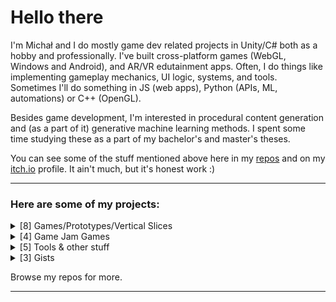 # Hello there

I'm Michał and I do mostly game dev related projects in Unity/C# both as a hobby and professionally. I've built cross-platform games (WebGL, Windows and Android), and AR/VR edutainment apps. Often, I do things like implementing gameplay mechanics, UI logic, systems, and tools. Sometimes I'll do something in JS (web apps), Python (APIs, ML, automations) or C++ (OpenGL).

Besides game development, I'm interested in procedural content generation and (as a part of it) generative machine learning methods. I spent some time studying these as a part of my bachelor's and master's theses.

You can see some of the stuff mentioned above here in my [repos](https://github.com/m-biernat?tab=repositories) and on my [itch.io](https://m-biernat.itch.io/) profile. It ain't much, but it's honest work :)

---

### Here are some of my projects:

<details>
<summary>[8] Games/Prototypes/Vertical Slices</summary>

| # | Name | Repository | Playable | Engine |
|---|---|---|---|---|
| 8 | BOMBSITE 2 | [bombsite-2](https://github.com/m-biernat/bombsite-2) | [itch.io](https://m-biernat.itch.io/bombsite-2), releases | Unity 2021.3 |
| 7 | Roadside | private | [itch.io](https://m-biernat.itch.io/roadside) | Unity 2020.3 |
| 6 | Spaceship | [unreal-spaceship](https://github.com/m-biernat/unreal-spaceship) | [itch.io](https://m-biernat.itch.io/spaceship), releases | Unreal Engine 4.25 |
| 5 | Cut the Virus | [cut-the-virus](https://github.com/m-biernat/cut-the-virus) | [itch.io](https://m-biernat.itch.io/cut-the-virus), releases | Unity 2019.3 |
| 4 | MINDTRAP | [mindtrap](https://github.com/m-biernat/mindtrap) | [itch.io](https://m-biernat.itch.io/mindtrap), releases | Unity 2019.2 |
| 3 | Bugs & Birds | private | [itch.io](https://m-biernat.itch.io/bugs-and-birds) | Unity 2019.2
| 2 | Hands of Destruction | [hands-of-destruction](https://github.com/m-biernat/hands-of-destruction) | releases | Unity 2018.2 |
| 1 | Around | [around](https://github.com/m-biernat/around) | [itch.io](https://m-biernat.itch.io/around), gh-pages | Phaser CE v2.11 |

</details>

<details>
<summary>[4] Game Jam Games</summary>

| # | Name | Repository | Playable | Engine |
|---|---|---|---|---|
| 4 | Playtime | [krakjam-2024](https://github.com/m-biernat/krakjam-2024) | [GGJ](https://globalgamejam.org/games/2024/playtime-5), releases | Unity 2022.3 |
| 2 | Splash It! | [mj-34-teamwork](https://github.com/m-biernat/mj-48-teamwork) | [itch.io](https://m-biernat.itch.io/splash-it), releases | Unity 2019.2 |
| 2 | PILE UP! | [mj-34-balance](https://github.com/m-biernat/mj-34-balance) | [itch.io](https://m-biernat.itch.io/pile-up), releases | Unity 2019.1 |
| 1 | BOMBSITE | [mj-32-explosions](https://github.com/m-biernat/mj-32-explosions) | [itch.io](https://m-biernat.itch.io/bombsite), releases | Unity 2018.2 |

</details>

<details>
<summary>[5] Tools & other stuff</summary>

| # | Repository | Type | Tech/Lang | 
|---|---|---|---|
| 5 | [msc-stable-diffusion-tool](https://github.com/m-biernat/msc-stable-diffusion-tool) | Tool, API Client | Unity, C# |
| 4 | [trial-of-valor](https://github.com/m-biernat/trial-of-valor) | Single Page App | Solid.js |
| 3 | [physics-sim-gjk](https://github.com/m-biernat/physics-sim-gjk) | Simulation | Unity, C# |
| 2 | [beng-noise-examples](https://github.com/m-biernat/beng-noise-examples) | Browser Demo | Vanilla JS |
| 1 | [beng-terrain-generator-tool](https://github.com/m-biernat/beng-terrain-generator-tool) | Tool | Unity, C# |

</details>

<details>
<summary>[3] Gists</summary>

| # | Gist | Type |
|---|---|---|
| 3 | [TextureEncoder.cs](https://gist.github.com/m-biernat/412d1e46aea74990aa90430fe57ab04d) | Class |
| 2 | [TreeToGameObjectConverter.cs](https://gist.github.com/m-biernat/9c357afe55fcd662be6491e64ba7ded1) | Tool |
| 1 | [template-installer.iss](https://gist.github.com/m-biernat/45dfe8494916e2d2f4fae408caaea3b1) | Template |

[All gists](https://gist.github.com/m-biernat)

</details>

Browse my repos for more.

---
